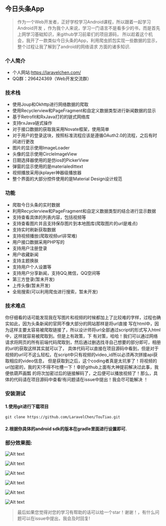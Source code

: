 ## 今日头条App
> 作为一个Web开发者，正好学校学习Android课程，所以跟着一起学习Android开发
，作为我个人来说，学习一门语言不是看多少的书，而是首先上网学习基础知识，来github学习前辈们的项目源码，
所以趁着这个机会，我开了一款类似今日头条的App，利用爬虫抓包实现一些数据的显示，整个过程让我了解到了android的网络请求
方面的诸多知识.

### 个人简介
- 个人网站:https://laravelchen.com/
- QQ群：296424369（Web开发交流群）

### 技术栈
- 使用Joup和Okhttp进行网络数据的爬取
- 使用Recyclerview和PageFragment和自定义数据类型进行新闻数据的显示
- 基于Retrofit和RxJava打的的链式网络库
- 支持rxJava链式操作
- 对于接口数据的获取我采用Novate框架，使用简单
- 对于用户的登录这块，按照标准流程应该是遵循OAuth2.0的流程，之后有时间进行更改
- 图片的显示使用ImageLoader
- 头像的显示使用CircleImageView
- 日期选择器使用的是仿ios的PickerView
- 弹窗的显示使用的是materialedittext
- 视频播放采用ijkplayer神器级播放器
- 整个界面的大部分控件使用的是Material Design设计规范

### 功能
- 爬取今日头条的实时数据
- 利用Recyclerview和PageFragment和自定义数据类型的结合进行显示数据
- 支持查看具体的列表内容，包括视频等
- 支持查看图片并且支持保存图片到本地图库(爬取图片的url是难点)
- 支持实时刷新获取数据
- 支持视频播放(爬取视频url非常难)
- 用户接口数据采用PHP写的
- 支持用户注册登录
- 用户收藏新闻
- 支持主题换肤
- 支持用户个人设置等
- 支持用户分享新闻，支持QQ,微信，QQ空间等
- 第三方登录(暂未开发)
- 上传头像(暂未开发)
- 全局搜索(可以利用爬虫进行搜索，暂未开发)

### 技术难点
你仔细看的话可能发现我在写图片和视频的时候都加上了比较难的字样，过程也确实如此，因为头条新闻的官网不像大部分的网站那样是将url直接
写在html中，因为这样主要太容易被爬取链接了，所以设计师将url全部通过script的形式写入html中，这样就容易被爬取到。但是上有政策，下
有对策，哈哈！我们可以通过网络请求将网页的所有前端代码爬取到，然后通过删选找寻自己想要的部分即可，相册的url的获取这样其实就可以了，
具体代码可以直接在项目源码中看到，但是对于视频的url可不这么轻松，在script中只有视频的video_id所以必须再次拼接api获取相应的video信息，
但是获取到之后，这个coding者真是太坑爹了！将视频的url加密的，我的天!不得不吐槽一下！幸好github上面有大神提前解决过此事，我便依葫芦画瓢
的将次加密过后的链接解码了，之后便可以播放视频了！那么，具体的代码请在项目源码中查看!有问题请在issue中提出！我会尽可能解决 ！

### 安装测试
#### 1.使用git进行下载项目
```
git clone https://github.com/LaravelChen/TouTiao.git
```
#### 2.根据你具体的android sdk的版本在gradle里面进行设置即可.


### 部分效果图:
![Alt text](https://github.com/LaravelChen/TouTiao/raw/master/image/home.gif)

![Alt text](https://github.com/LaravelChen/TouTiao/raw/master/image/photo.gif)

![Alt text](https://github.com/LaravelChen/TouTiao/raw/master/image/video.gif)

![Alt text](https://github.com/LaravelChen/TouTiao/raw/master/image/login.gif)

![Alt text](https://github.com/LaravelChen/TouTiao/raw/master/image/info.gif)

![Alt text](https://github.com/LaravelChen/TouTiao/raw/master/image/logout.gif)

> 最后如果您觉得对您的学习有帮助的话可以给一个star！谢谢！，有什么问题可以在issue中提出，我会及时回复!




